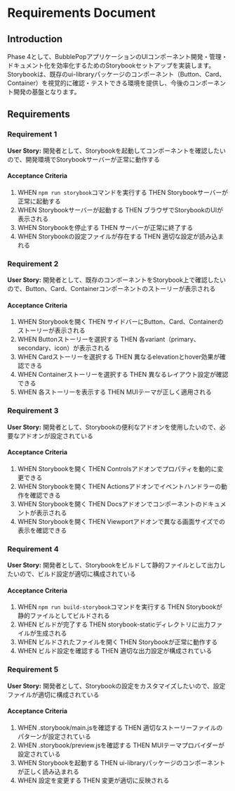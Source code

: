 # Requirements Document

## Introduction

Phase 4として、BubblePopアプリケーションのUIコンポーネント開発・管理・ドキュメント化を効率化するためのStorybookセットアップを実装します。Storybookは、既存のui-libraryパッケージのコンポーネント（Button、Card、Container）を視覚的に確認・テストできる環境を提供し、今後のコンポーネント開発の基盤となります。

## Requirements

### Requirement 1

**User Story:** 開発者として、Storybookを起動してコンポーネントを確認したいので、開発環境でStorybookサーバーが正常に動作する

#### Acceptance Criteria

1. WHEN `npm run storybook`コマンドを実行する THEN Storybookサーバーが正常に起動する
2. WHEN Storybookサーバーが起動する THEN ブラウザでStorybookのUIが表示される
3. WHEN Storybookを停止する THEN サーバーが正常に終了する
4. WHEN Storybookの設定ファイルが存在する THEN 適切な設定が読み込まれる

### Requirement 2

**User Story:** 開発者として、既存のコンポーネントをStorybook上で確認したいので、Button、Card、Containerコンポーネントのストーリーが表示される

#### Acceptance Criteria

1. WHEN Storybookを開く THEN サイドバーにButton、Card、Containerのストーリーが表示される
2. WHEN Buttonストーリーを選択する THEN 各variant（primary、secondary、icon）が表示される
3. WHEN Cardストーリーを選択する THEN 異なるelevationとhover効果が確認できる
4. WHEN Containerストーリーを選択する THEN 異なるレイアウト設定が確認できる
5. WHEN 各ストーリーを表示する THEN MUIテーマが正しく適用される

### Requirement 3

**User Story:** 開発者として、Storybookの便利なアドオンを使用したいので、必要なアドオンが設定されている

#### Acceptance Criteria

1. WHEN Storybookを開く THEN Controlsアドオンでプロパティを動的に変更できる
2. WHEN Storybookを開く THEN Actionsアドオンでイベントハンドラーの動作を確認できる
3. WHEN Storybookを開く THEN Docsアドオンでコンポーネントのドキュメントが表示される
4. WHEN Storybookを開く THEN Viewportアドオンで異なる画面サイズでの表示を確認できる

### Requirement 4

**User Story:** 開発者として、Storybookをビルドして静的ファイルとして出力したいので、ビルド設定が適切に構成されている

#### Acceptance Criteria

1. WHEN `npm run build-storybook`コマンドを実行する THEN Storybookが静的ファイルとしてビルドされる
2. WHEN ビルドが完了する THEN storybook-staticディレクトリに出力ファイルが生成される
3. WHEN ビルドされたファイルを開く THEN Storybookが正常に動作する
4. WHEN ビルド設定を確認する THEN 適切な出力設定が構成されている

### Requirement 5

**User Story:** 開発者として、Storybookの設定をカスタマイズしたいので、設定ファイルが適切に構成されている

#### Acceptance Criteria

1. WHEN .storybook/main.jsを確認する THEN 適切なストーリーファイルのパターンが設定されている
2. WHEN .storybook/preview.jsを確認する THEN MUIテーマプロバイダーが設定されている
3. WHEN Storybookを起動する THEN ui-libraryパッケージのコンポーネントが正しく読み込まれる
4. WHEN 設定を変更する THEN 変更が適切に反映される